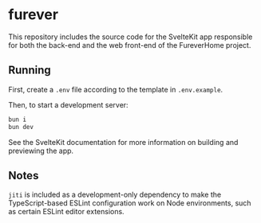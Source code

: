 # furever

This repository includes the source code for the SvelteKit app responsible for
both the back-end and the web front-end of the FureverHome project.

## Running

First, create a `.env` file according to the template in `.env.example`.

Then, to start a development server:

```sh
bun i
bun dev
```

See the SvelteKit documentation for more information on building and previewing
the app.

## Notes

`jiti` is included as a development-only dependency to make the TypeScript-based
ESLint configuration work on Node environments, such as certain ESLint editor
extensions.
